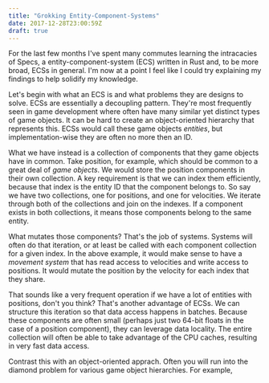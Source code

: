 ```yaml
---
title: "Grokking Entity-Component-Systems"
date: 2017-12-28T23:00:59Z
draft: true
---
```


For the last few months I've spent many commutes learning the intracacies of
Specs, a entity-component-system (ECS) written in Rust and, to be more broad,
ECSs in general. I'm now at a point I feel like I could try explaining my
findings to help solidify my knowledge.

Let's begin with what an ECS is and what problems they are designs to solve.
ECSs are essentially a decoupling pattern. They're most frequently seen in game
development where often have many similar yet distinct types of game objects. It
can be hard to create an object-oriented hierarchy that represents this. ECSs
would call these game objects *entities*, but implementation-wise they are often
no more then an ID.

What we have instead is a collection of components that they game objects have
in common. Take position, for example, which should be common to a great deal of
*game objects*. We would store the position components in their own collection.
A key requirement is that we can index them efficiently, because that index is
the entity ID that the component belongs to. So say we have two collections, one
for positions, and one for velocities. We iterate through both of the
collections and join on the indexes. If a component exists in both collections,
it means those components belong to the same entity.

What mutates those components? That's the job of systems. Systems will often do
that iteration, or at least be called with each component collection for a given
index. In the above example, it would make sense to have a *movement system*
that has read access to velocities and write access to positions. It would
mutate the position by the velocity for each index that they share.

That sounds like a very frequent operation if we have a lot of entities with
positions, don't you think? That's another advantage of ECSs. We can structure
this iteration so that data access happens in batches. Because these components
are often small (perhaps just two 64-bit floats in the case of a position
component), they can leverage data locality. The entire collection will often be
able to take advantage of the CPU caches, resulting in very fast data access.

Contrast this with an object-oriented apprach. Often you will run into the
diamond problem for various game object hierarchies. For example, 
